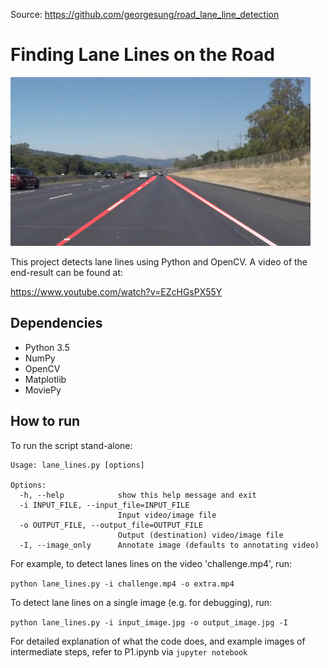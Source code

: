 Source: https://github.com/georgesung/road_lane_line_detection
# Finding Lane Lines on the Road
<img src="laneLines_thirdPass.jpg" width="480" alt="Combined Image" />

This project detects lane lines using Python and OpenCV. A video of the end-result can be found at:

https://www.youtube.com/watch?v=EZcHGsPX55Y

## Dependencies
* Python 3.5
* NumPy
* OpenCV
* Matplotlib
* MoviePy

## How to run
To run the script stand-alone:

```
Usage: lane_lines.py [options]

Options:
  -h, --help            show this help message and exit
  -i INPUT_FILE, --input_file=INPUT_FILE
                        Input video/image file
  -o OUTPUT_FILE, --output_file=OUTPUT_FILE
                        Output (destination) video/image file
  -I, --image_only      Annotate image (defaults to annotating video)
```

For example, to detect lanes lines on the video 'challenge.mp4', run:

```python lane_lines.py -i challenge.mp4 -o extra.mp4```

To detect lane lines on a single image (e.g. for debugging), run:

```python lane_lines.py -i input_image.jpg -o output_image.jpg -I```

For detailed explanation of what the code does, and example images of intermediate steps, refer to P1.ipynb via ```jupyter notebook```
